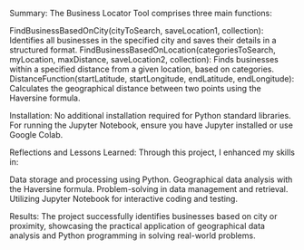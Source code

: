 Summary:
The Business Locator Tool comprises three main functions:

FindBusinessBasedOnCity(cityToSearch, saveLocation1, collection): Identifies all businesses in the specified city and saves their details in a structured format.
FindBusinessBasedOnLocation(categoriesToSearch, myLocation, maxDistance, saveLocation2, collection): Finds businesses within a specified distance from a given location, based on categories.
DistanceFunction(startLatitude, startLongitude, endLatitude, endLongitude): Calculates the geographical distance between two points using the Haversine formula.


Installation:
No additional installation required for Python standard libraries. For running the Jupyter Notebook, ensure you have Jupyter installed or use Google Colab.

Reflections and Lessons Learned:
Through this project, I enhanced my skills in:

Data storage and processing using Python.
Geographical data analysis with the Haversine formula.
Problem-solving in data management and retrieval.
Utilizing Jupyter Notebook for interactive coding and testing.


Results:
The project successfully identifies businesses based on city or proximity, showcasing the practical application of geographical data analysis and Python programming in solving real-world problems.
